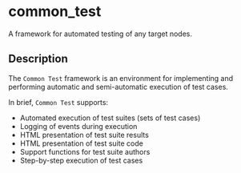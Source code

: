 # common_test

A framework for automated testing of any target nodes.

## Description

The `Common Test` framework is an environment for implementing and performing automatic and semi-automatic execution of test cases.

In brief, `Common Test` supports:

* Automated execution of test suites (sets of test cases)
* Logging of events during execution
* HTML presentation of test suite results
* HTML presentation of test suite code
* Support functions for test suite authors
* Step-by-step execution of test cases
